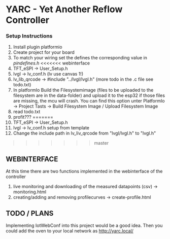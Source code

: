 # YARC - Yet Another Reflow Controller

### Setup Instructions

1. Install plugin platformio
2. Create project for your board
3. To match your wiring set the defines the corresponding value in _pindefines.h_
<<<<<<< webinterface
4. TFT_eSPI -> User_Setup.h
5. lvgl -> lv_conf.h (lv use canvas 1!)
6. lv_lib_qrcode -> #include "../lvgl/lvgl.h" (more todo in the .c file see todo.txt)
7. In platformIo Build the Filesystemimage (files to be uploaded to the filesystem are in the data-folder) and upload it to the esp32 if those files are missing, the mcu will crash. You can find this option unter PlatformIo -> Project Tasts -> Build Filesystem Image / Upload Filesystem Image
9. read todo.txt
10. profit???
=======
5. TFT_eSPI -> User_Setup.h
6. lvgl -> lv_conf.h setup from template
7. Change the include path in lv_liv_qrcode from "lvgl/lvgl.h" to "lvgl.h"
>>>>>>> master


## WEBINTERFACE

At this time there are two functions implemented in the webinterface of the controller

1. live monitoring and downloading of the measured datapoints (csv) -> monitoring.html
2. creating/adding and removing profilecurves -> create-profile.html


## TODO / PLANS

Implementing IotWebConf into this project would be a good idea. Then you could add the oven to your local network as http://yarc.local/

